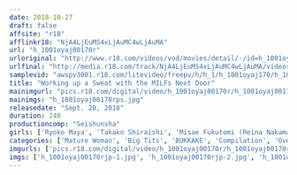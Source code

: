 ```yaml
---
date: 2018-10-27
draft: false
affsite: "r18"
afflinkr18: "NjA4LjEuMS4xLjAuMC4wLjAuMA"
url: "h_1001oyaj00170r"
urloriginal: "http://www.r18.com/videos/vod/movies/detail/-/id=h_1001oyaj00170r"
urlfinal: "http://media.r18.com/track/NjA4LjEuMS4xLjAuMC4wLjAuMA/videos/vod/movies/detail/-/id=h_1001oyaj00170r"
samplevid: "awspv3001.r18.com/litevideo/freepv/h/h_1/h_1001oyaj170/h_1001oyaj170_dmb_s.mp4"
title: "Working up a Sweat with the MILFs Next Door"
mainimgurl: "pics.r18.com/digital/video/h_1001oyaj00170r/h_1001oyaj00170rps.jpg"
mainimgs: "h_1001oyaj00170rps.jpg"
releasedate: "Sept. 20, 2018"
duration: 240
productioncomp: "Seishunsha"
girls: ['Ryoko Maya', 'Takako Shiraishi', 'Misae Fukutomi (Reina Nakama)', 'Chieko Natsushimo']
categories: ['Mature Woman', 'Big Tits', 'BUKKAKE', 'Compilation', 'Over 4 Hours']
imgurls: ['pics.r18.com/digital/video/h_1001oyaj00170r/h_1001oyaj00170rjp-1.jpg', 'pics.r18.com/digital/video/h_1001oyaj00170r/h_1001oyaj00170rjp-2.jpg', 'pics.r18.com/digital/video/h_1001oyaj00170r/h_1001oyaj00170rjp-3.jpg', 'pics.r18.com/digital/video/h_1001oyaj00170r/h_1001oyaj00170rjp-4.jpg', 'pics.r18.com/digital/video/h_1001oyaj00170r/h_1001oyaj00170rjp-5.jpg', 'pics.r18.com/digital/video/h_1001oyaj00170r/h_1001oyaj00170rjp-6.jpg', 'pics.r18.com/digital/video/h_1001oyaj00170r/h_1001oyaj00170rjp-7.jpg', 'pics.r18.com/digital/video/h_1001oyaj00170r/h_1001oyaj00170rjp-8.jpg', 'pics.r18.com/digital/video/h_1001oyaj00170r/h_1001oyaj00170rjp-9.jpg', 'pics.r18.com/digital/video/h_1001oyaj00170r/h_1001oyaj00170rjp-10.jpg', 'pics.r18.com/digital/video/h_1001oyaj00170r/h_1001oyaj00170rjp-11.jpg', 'pics.r18.com/digital/video/h_1001oyaj00170r/h_1001oyaj00170rjp-12.jpg', 'pics.r18.com/digital/video/h_1001oyaj00170r/h_1001oyaj00170rjp-13.jpg', 'pics.r18.com/digital/video/h_1001oyaj00170r/h_1001oyaj00170rjp-14.jpg', 'pics.r18.com/digital/video/h_1001oyaj00170r/h_1001oyaj00170rjp-15.jpg', 'pics.r18.com/digital/video/h_1001oyaj00170r/h_1001oyaj00170rjp-16.jpg', 'pics.r18.com/digital/video/h_1001oyaj00170r/h_1001oyaj00170rjp-17.jpg', 'pics.r18.com/digital/video/h_1001oyaj00170r/h_1001oyaj00170rjp-18.jpg', 'pics.r18.com/digital/video/h_1001oyaj00170r/h_1001oyaj00170rjp-19.jpg', 'pics.r18.com/digital/video/h_1001oyaj00170r/h_1001oyaj00170rjp-20.jpg']
imgs: ['h_1001oyaj00170rjp-1.jpg', 'h_1001oyaj00170rjp-2.jpg', 'h_1001oyaj00170rjp-3.jpg', 'h_1001oyaj00170rjp-4.jpg', 'h_1001oyaj00170rjp-5.jpg', 'h_1001oyaj00170rjp-6.jpg', 'h_1001oyaj00170rjp-7.jpg', 'h_1001oyaj00170rjp-8.jpg', 'h_1001oyaj00170rjp-9.jpg', 'h_1001oyaj00170rjp-10.jpg', 'h_1001oyaj00170rjp-11.jpg', 'h_1001oyaj00170rjp-12.jpg', 'h_1001oyaj00170rjp-13.jpg', 'h_1001oyaj00170rjp-14.jpg', 'h_1001oyaj00170rjp-15.jpg', 'h_1001oyaj00170rjp-16.jpg', 'h_1001oyaj00170rjp-17.jpg', 'h_1001oyaj00170rjp-18.jpg', 'h_1001oyaj00170rjp-19.jpg', 'h_1001oyaj00170rjp-20.jpg']
---
```


